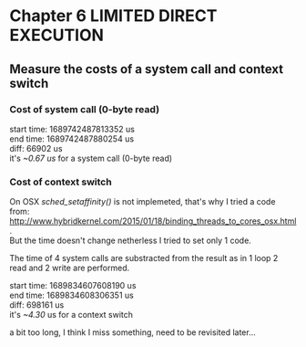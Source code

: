 # Chapter 6 LIMITED DIRECT EXECUTION

## Measure the costs of a system call and context switch

### Cost of system call (0-byte read)

start time: 1689742487813352 us\
end time: 1689742487880254 us\
diff: 66902 us\
it's *~0.67 us* for a system call (0-byte read)

### Cost of context switch

On OSX *sched_setaffinity()* is not implemeted, that's why I tried a code from: http://www.hybridkernel.com/2015/01/18/binding_threads_to_cores_osx.html. \
But the time doesn't change netherless I tried to set only 1 code.

The time of 4 system calls are substracted from the result as in 1 loop 2 read and 2 write are performed.

start time: 1689834607608190 us \
end time: 1689834608306351 us \
diff: 698161 us \
it's *~4.30* us for a context switch

a bit too long, I think I miss something, need to be revisited later... 

